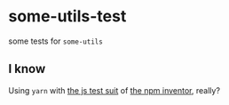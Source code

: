 # some-utils-test
some tests for `some-utils`

## I know
Using `yarn` with [the js test suit](https://www.npmjs.com/package/tap) of [the npm inventor](https://github.com/isaacs), really?

